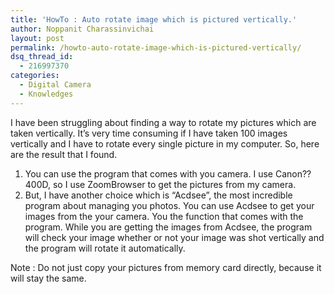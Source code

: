 ```yaml
---
title: 'HowTo : Auto rotate image which is pictured vertically.'
author: Noppanit Charassinvichai
layout: post
permalink: /howto-auto-rotate-image-which-is-pictured-vertically/
dsq_thread_id:
  - 216997370
categories:
  - Digital Camera
  - Knowledges
---
```

I have been struggling about finding a way to rotate my pictures which are taken vertically. It&#8217;s very time consuming if I have taken 100 images vertically and I have to rotate every single picture in my computer. So, here are the result that I found.

1. You can use the program that comes with you camera. I use Canon?? 400D, so I use ZoomBrowser to get the pictures from my camera.  
2. But, I have another choice which is &#8220;Acdsee&#8221;, the most incredible program about managing you photos. You can use Acdsee to get your images from the your camera. You the function that comes with the program. While you are getting the images from Acdsee, the program will check your image whether or not your image was shot vertically and the program will rotate it automatically.

Note : Do not just copy your pictures from memory card directly, because it will stay the same.